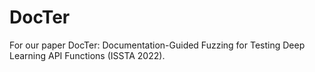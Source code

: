 # DocTer
For our paper DocTer: Documentation-Guided Fuzzing for Testing Deep Learning API Functions (ISSTA 2022). 
